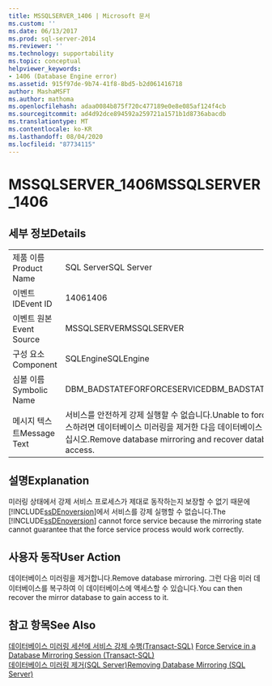 ```yaml
---
title: MSSQLSERVER_1406 | Microsoft 문서
ms.custom: ''
ms.date: 06/13/2017
ms.prod: sql-server-2014
ms.reviewer: ''
ms.technology: supportability
ms.topic: conceptual
helpviewer_keywords:
- 1406 (Database Engine error)
ms.assetid: 915f97de-9b74-41f8-8bd5-b2d061416718
author: MashaMSFT
ms.author: mathoma
ms.openlocfilehash: adaa0084b875f720c477189e0e8e085af124f4cb
ms.sourcegitcommit: ad4d92dce894592a259721a1571b1d8736abacdb
ms.translationtype: MT
ms.contentlocale: ko-KR
ms.lasthandoff: 08/04/2020
ms.locfileid: "87734115"
---
```

# <a name="mssqlserver_1406"></a><span data-ttu-id="81698-102">MSSQLSERVER_1406</span><span class="sxs-lookup"><span data-stu-id="81698-102">MSSQLSERVER_1406</span></span>
    
## <a name="details"></a><span data-ttu-id="81698-103">세부 정보</span><span class="sxs-lookup"><span data-stu-id="81698-103">Details</span></span>  
  
|||  
|-|-|  
|<span data-ttu-id="81698-104">제품 이름</span><span class="sxs-lookup"><span data-stu-id="81698-104">Product Name</span></span>|<span data-ttu-id="81698-105">SQL Server</span><span class="sxs-lookup"><span data-stu-id="81698-105">SQL Server</span></span>|  
|<span data-ttu-id="81698-106">이벤트 ID</span><span class="sxs-lookup"><span data-stu-id="81698-106">Event ID</span></span>|<span data-ttu-id="81698-107">1406</span><span class="sxs-lookup"><span data-stu-id="81698-107">1406</span></span>|  
|<span data-ttu-id="81698-108">이벤트 원본</span><span class="sxs-lookup"><span data-stu-id="81698-108">Event Source</span></span>|<span data-ttu-id="81698-109">MSSQLSERVER</span><span class="sxs-lookup"><span data-stu-id="81698-109">MSSQLSERVER</span></span>|  
|<span data-ttu-id="81698-110">구성 요소</span><span class="sxs-lookup"><span data-stu-id="81698-110">Component</span></span>|<span data-ttu-id="81698-111">SQLEngine</span><span class="sxs-lookup"><span data-stu-id="81698-111">SQLEngine</span></span>|  
|<span data-ttu-id="81698-112">심볼 이름</span><span class="sxs-lookup"><span data-stu-id="81698-112">Symbolic Name</span></span>|<span data-ttu-id="81698-113">DBM_BADSTATEFORFORCESERVICE</span><span class="sxs-lookup"><span data-stu-id="81698-113">DBM_BADSTATEFORFORCESERVICE</span></span>|  
|<span data-ttu-id="81698-114">메시지 텍스트</span><span class="sxs-lookup"><span data-stu-id="81698-114">Message Text</span></span>|<span data-ttu-id="81698-115">서비스를 안전하게 강제 실행할 수 없습니다.</span><span class="sxs-lookup"><span data-stu-id="81698-115">Unable to force service safely.</span></span> <span data-ttu-id="81698-116">액세스하려면 데이터베이스 미러링을 제거한 다음 데이터베이스 "%.\*ls"을(를) 복구하십시오.</span><span class="sxs-lookup"><span data-stu-id="81698-116">Remove database mirroring and recover database "%.\*ls" to gain access.</span></span>|  
  
## <a name="explanation"></a><span data-ttu-id="81698-117">설명</span><span class="sxs-lookup"><span data-stu-id="81698-117">Explanation</span></span>  
 <span data-ttu-id="81698-118">미러링 상태에서 강제 서비스 프로세스가 제대로 동작하는지 보장할 수 없기 때문에 [!INCLUDE[ssDEnoversion](../../includes/ssdenoversion-md.md)]에서 서비스를 강제 실행할 수 없습니다.</span><span class="sxs-lookup"><span data-stu-id="81698-118">The [!INCLUDE[ssDEnoversion](../../includes/ssdenoversion-md.md)] cannot force service because the mirroring state cannot guarantee that the force service process would work correctly.</span></span>  
  
## <a name="user-action"></a><span data-ttu-id="81698-119">사용자 동작</span><span class="sxs-lookup"><span data-stu-id="81698-119">User Action</span></span>  
 <span data-ttu-id="81698-120">데이터베이스 미러링을 제거합니다.</span><span class="sxs-lookup"><span data-stu-id="81698-120">Remove database mirroring.</span></span> <span data-ttu-id="81698-121">그런 다음 미러 데이터베이스를 복구하여 이 데이터베이스에 액세스할 수 있습니다.</span><span class="sxs-lookup"><span data-stu-id="81698-121">You can then recover the mirror database to gain access to it.</span></span>  
  
## <a name="see-also"></a><span data-ttu-id="81698-122">참고 항목</span><span class="sxs-lookup"><span data-stu-id="81698-122">See Also</span></span>  
 <span data-ttu-id="81698-123">[데이터베이스 미러링 세션에 서비스 강제 수행&#40;Transact-SQL&#41;](../../database-engine/database-mirroring/force-service-in-a-database-mirroring-session-transact-sql.md) </span><span class="sxs-lookup"><span data-stu-id="81698-123">[Force Service in a Database Mirroring Session &#40;Transact-SQL&#41;](../../database-engine/database-mirroring/force-service-in-a-database-mirroring-session-transact-sql.md) </span></span>  
 [<span data-ttu-id="81698-124">데이터베이스 미러링 제거&#40;SQL Server&#41;</span><span class="sxs-lookup"><span data-stu-id="81698-124">Removing Database Mirroring &#40;SQL Server&#41;</span></span>](../../database-engine/database-mirroring/database-mirroring-sql-server.md)  
  
  
